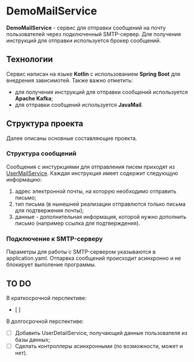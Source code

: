 # DemoMailService #

**DemoMailService** - сервис для отправки сообщений на почту пользователей через подключенный 
SMTP-сервер. Для получения инструкций для отправки используется брокер сообщений.

## Технологии ##
Сервис написан на языке **Kotlin** с использованием **Spring Boot** для внедрения зависимотей. Также важно отметить:
* для получения инструкций для отправки сообщений используется **Apache Kafka**;
* для отправки сообщений используется **JavaMail**.

## Структура проекта ##
Далее описаны основные составляющие проекта.

### Структура сообщений ###
Сообщения с инстуркциями для отправления писем приходят из [UserMailService](https://github.com/Octopus122/UserMailService).
Каждая инструкция имеет содержит следующую информацию:
1. адрес электронной почты, на которую необходимо отправить письмо;
2. тип письма (в нынешней реализации отправлются только письма для подтвержения почты);
3. данные - дополнительная информация, которой нужно дополнить письмо (например ссылка для подтверждения).
### Подключение к SMTP-серверу ###
Параметры для работы с SMTP-сервером указываются в application.yaml. Отпарвка сообщений происходит асинхронно 
и не блокирует выполение программы.
## TO DO ##
В краткосрочной перспективе:
- [ ]

В долгосрочной перспективе:
- [ ] Добавить UserDetailService, получающий данные пользователя из базы данных;
- [ ] Сделать контроллеры асинхронными (по возможности, может и нет).